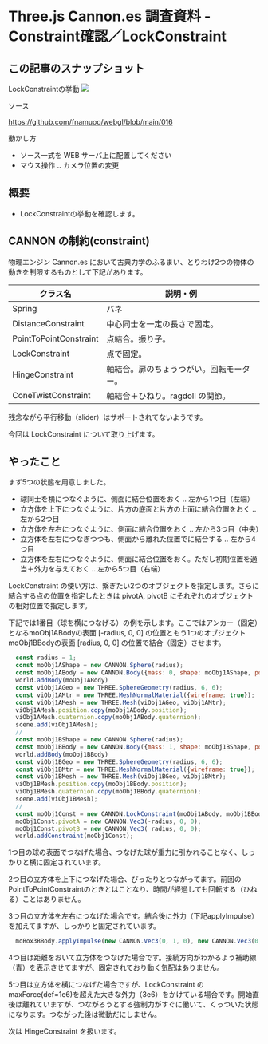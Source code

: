 # Three.js Cannon.es 調査資料 - Constraint確認／LockConstraint

## この記事のスナップショット

LockConstraintの挙動
![](https://storage.googleapis.com/zenn-user-upload/d05e33a03b1e-20241029.jpg)

ソース

https://github.com/fnamuoo/webgl/blob/main/016

動かし方

- ソース一式を WEB サーバ上に配置してください
- マウス操作 .. カメラ位置の変更

## 概要

- LockConstraintの挙動を確認します。

## CANNON の制約(constraint)

物理エンジン Cannon.es において古典力学のふるまい、とりわけ2つの物体の動きを制限するものとして下記があります。

クラス名               | 説明・例
-----------------------|-----------------------------
Spring                 | バネ
DistanceConstraint     | 中心同士を一定の長さで固定。
PointToPointConstraint | 点結合。振り子。
LockConstraint         | 点で固定。
HingeConstraint        | 軸結合。扉のちょうつがい。回転モーター。
ConeTwistConstraint    | 軸結合＋ひねり。ragdoll の関節。

残念ながら平行移動（slider）はサポートされてないようです。

今回は LockConstraint について取り上げます。

## やったこと

まず5つの状態を用意しました。

- 球同士を横につなぐように、側面に結合位置をおく .. 左から1つ目（左端）
- 立方体を上下につなぐように、片方の底面と片方の上面に結合位置をおく .. 左から2つ目
- 立方体を左右につなぐように、側面に結合位置をおく .. 左から3つ目（中央）
- 立方体を左右につなぎつつも、側面から離れた位置でに結合する .. 左から4つ目
- 立方体を左右につなぐように、側面に結合位置をおく。ただし初期位置を適当＋外力を与えておく .. 左から5つ目（右端）

LockConstraint の使い方は、繋ぎたい2つのオブジェクトを指定します。さらに結合する点の位置を指定したときは pivotA, pivotB にそれぞれのオブジェクトの相対位置で指定します。

下記では1番目（球を横につなげる）の例を示します。ここではアンカー（固定）となるmoObj1ABodyの表面 [-radius, 0, 0] の位置ともう1つのオブジェクトmoObj1BBodyの表面 [radius, 0, 0] の位置で結合（固定）させます。

```js
  const radius = 1;
  const moObj1AShape = new CANNON.Sphere(radius);
  const moObj1ABody = new CANNON.Body({mass: 0, shape: moObj1AShape, position: new CANNON.Vec3(-10, 5, 0)});
  world.addBody(moObj1ABody)
  const viObj1AGeo = new THREE.SphereGeometry(radius, 6, 6);
  const viObj1AMtr = new THREE.MeshNormalMaterial({wireframe: true});
  const viObj1AMesh = new THREE.Mesh(viObj1AGeo, viObj1AMtr);
  viObj1AMesh.position.copy(moObj1ABody.position);
  viObj1AMesh.quaternion.copy(moObj1ABody.quaternion);
  scene.add(viObj1AMesh);
  //
  const moObj1BShape = new CANNON.Sphere(radius);
  const moObj1BBody = new CANNON.Body({mass: 1, shape: moObj1BShape, position: new CANNON.Vec3(-11, 4, 0)});
  world.addBody(moObj1BBody)
  const viObj1BGeo = new THREE.SphereGeometry(radius, 6, 6);
  const viObj1BMtr = new THREE.MeshNormalMaterial({wireframe: true});
  const viObj1BMesh = new THREE.Mesh(viObj1BGeo, viObj1BMtr);
  viObj1BMesh.position.copy(moObj1BBody.position);
  viObj1BMesh.quaternion.copy(moObj1BBody.quaternion);
  scene.add(viObj1BMesh);
  //
  const moObj1Const = new CANNON.LockConstraint(moObj1ABody, moObj1BBody);
  moObj1Const.pivotA = new CANNON.Vec3(-radius, 0, 0);
  moObj1Const.pivotB = new CANNON.Vec3( radius, 0, 0);
  world.addConstraint(moObj1Const);
```

1つ目の球の表面でつなげた場合、つなげた球が重力に引かれることなく、しっかりと横に固定されています。

2つ目の立方体を上下につなげた場合、ぴったりとつながってます。前回のPointToPointConstraintのときとはことなり、時間が経過しても回転する（ひねる）ことはありません。

3つ目の立方体を左右につなげた場合です。結合後に外力（下記applyImpulse）を加えてますが、しっかりと固定されています。

```js
  moBox3BBody.applyImpulse(new CANNON.Vec3(0, 1, 0), new CANNON.Vec3(0, 0, 1));
```

4つ目は距離をおいて立方体をつなげた場合です。接続方向がわかるよう補助線（青）を表示させてますが、固定されており動く気配はありません。

5つ目は立方体を横につなげた場合ですが、LockConstraint の maxForce(def=1e6)を超えた大きな外力（3e6）をかけている場合です。開始直後は離れていますが、つながろうとする強制力がすぐに働いて、くっついた状態になります。つながった後は微動だにしません。

次は HingeConstraint を扱います。

